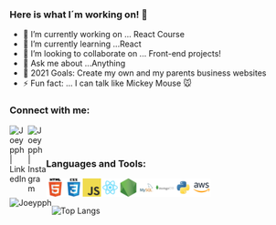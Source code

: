 ### Here is what I´m working on! 👋




- 🔭 I’m currently working on ... React Course
- 🌱 I’m currently learning ...React
- 👯 I’m looking to collaborate on ... Front-end projects!
- 💬 Ask me about ...Anything
- 🥅 2021 Goals: Create my own  and my parents business websites
- ⚡ Fun fact: ... I can talk like Mickey Mouse :mouse:

### Connect with me:
[<img align="left" alt="Joeypph | LinkedIn" width="32px" src="https://cdn.jsdelivr.net/npm/simple-icons@v3/icons/linkedin.svg" />][linkedin]
[<img align="left" alt="Joeypph | Instagram" width="32px" src="https://fontawesome.com/icons/instagram" />][instagram]

 <br/>
  <br/>


### Languages and Tools:
<img align="left" alt="HTML5" width="32px" src="https://raw.githubusercontent.com/github/explore/80688e429a7d4ef2fca1e82350fe8e3517d3494d/topics/html/html.png" />

<img align="left" alt="CSS3" width="32px" src="https://raw.githubusercontent.com/github/explore/80688e429a7d4ef2fca1e82350fe8e3517d3494d/topics/css/css.png" />

<img align="left" alt="JavaScript" width="32px" src="https://raw.githubusercontent.com/github/explore/80688e429a7d4ef2fca1e82350fe8e3517d3494d/topics/javascript/javascript.png" />
<img align="left" alt="React" width="32px" src="https://raw.githubusercontent.com/github/explore/80688e429a7d4ef2fca1e82350fe8e3517d3494d/topics/react/react.png" />

<img align="left" alt="Node.js" width="32px" src="https://raw.githubusercontent.com/github/explore/80688e429a7d4ef2fca1e82350fe8e3517d3494d/topics/nodejs/nodejs.png" />

<img align="left" alt="MySQL" width="32px" src="https://raw.githubusercontent.com/github/explore/80688e429a7d4ef2fca1e82350fe8e3517d3494d/topics/mysql/mysql.png" />

<img align="left" alt="MongoDB" width="32px" src="https://raw.githubusercontent.com/github/explore/80688e429a7d4ef2fca1e82350fe8e3517d3494d/topics/mongodb/mongodb.png" />

<img align="left" alt="MongoDB" width="32px" src="https://raw.githubusercontent.com/github/explore/80688e429a7d4ef2fca1e82350fe8e3517d3494d/topics/python/python.png" />

<img align="left" alt="MongoDB" width="32px" src="https://raw.githubusercontent.com/github/explore/80688e429a7d4ef2fca1e82350fe8e3517d3494d/topics/aws/aws.png" />
 <br/>
  <br/>

  <img align="left" alt="Joeypph" src="https://github-readme-stats.codestackr.vercel.app/api?username=Joeypph&show_icons=true&hide_border=true&count_private=true&theme=nightowl " />

![Top Langs](https://github-readme-stats.vercel.app/api/top-langs/?username=Joeypph&langs_count=8&layout=compact)



[instagram]: https://www.instagram.com/joeypph/?hl=es-la
[linkedin]: https://www.linkedin.com/in/jose-antonio-lome/
